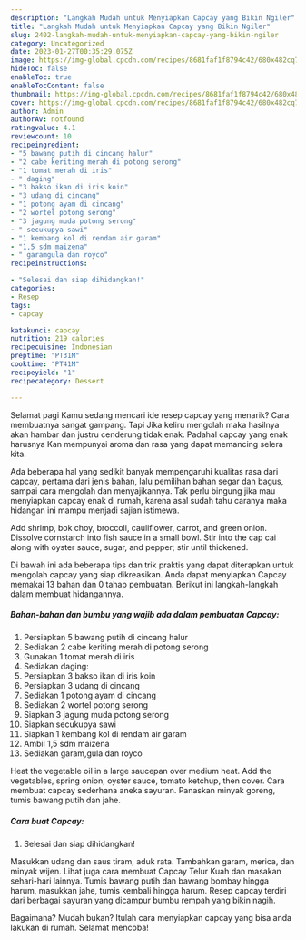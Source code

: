 ```yaml
---
description: "Langkah Mudah untuk Menyiapkan Capcay yang Bikin Ngiler"
title: "Langkah Mudah untuk Menyiapkan Capcay yang Bikin Ngiler"
slug: 2402-langkah-mudah-untuk-menyiapkan-capcay-yang-bikin-ngiler
category: Uncategorized
date: 2023-01-27T00:35:29.075Z
image: https://img-global.cpcdn.com/recipes/8681faf1f8794c42/680x482cq70/capcay-foto-resep-utama.jpg
hideToc: false
enableToc: true
enableTocContent: false
thumbnail: https://img-global.cpcdn.com/recipes/8681faf1f8794c42/680x482cq70/capcay-foto-resep-utama.jpg
cover: https://img-global.cpcdn.com/recipes/8681faf1f8794c42/680x482cq70/capcay-foto-resep-utama.jpg
author: Admin
authorAv: notfound
ratingvalue: 4.1
reviewcount: 10
recipeingredient:
- "5 bawang putih di cincang halur"
- "2 cabe keriting merah di potong serong"
- "1 tomat merah di iris"
- " daging"
- "3 bakso ikan di iris koin"
- "3 udang di cincang"
- "1 potong ayam di cincang"
- "2 wortel potong serong"
- "3 jagung muda potong serong"
- " secukupya sawi"
- "1 kembang kol di rendam air garam"
- "1,5 sdm maizena"
- " garamgula dan royco"
recipeinstructions:

- "Selesai dan siap dihidangkan!"
categories:
- Resep
tags:
- capcay

katakunci: capcay 
nutrition: 219 calories
recipecuisine: Indonesian
preptime: "PT31M"
cooktime: "PT41M"
recipeyield: "1"
recipecategory: Dessert

---
```



Selamat pagi Kamu sedang mencari ide resep capcay yang menarik? Cara membuatnya sangat gampang. Tapi Jika keliru mengolah maka hasilnya akan hambar dan justru cenderung tidak enak. Padahal capcay yang enak harusnya Kan mempunyai aroma dan rasa yang dapat memancing selera kita.


Ada beberapa hal yang sedikit banyak mempengaruhi kualitas rasa dari capcay, pertama dari jenis bahan, lalu pemilihan bahan segar dan bagus, sampai cara mengolah dan menyajikannya. Tak perlu bingung jika mau menyiapkan capcay enak di rumah, karena asal sudah tahu caranya maka hidangan ini mampu menjadi sajian istimewa.

Add shrimp, bok choy, broccoli, cauliflower, carrot, and green onion. Dissolve cornstarch into fish sauce in a small bowl. Stir into the cap cai along with oyster sauce, sugar, and pepper; stir until thickened.


Di bawah ini ada beberapa tips dan trik praktis yang dapat diterapkan untuk mengolah capcay yang siap dikreasikan. Anda dapat menyiapkan Capcay memakai 13 bahan dan 0 tahap pembuatan. Berikut ini langkah-langkah dalam membuat hidangannya.

<!--inarticleads1-->

##### Bahan-bahan dan bumbu yang wajib ada dalam pembuatan Capcay:

1. Persiapkan 5 bawang putih di cincang halur
1. Sediakan 2 cabe keriting merah di potong serong
1. Gunakan 1 tomat merah di iris
1. Sediakan  daging:
1. Persiapkan 3 bakso ikan di iris koin
1. Persiapkan 3 udang di cincang
1. Sediakan 1 potong ayam di cincang
1. Sediakan 2 wortel potong serong
1. Siapkan 3 jagung muda potong serong
1. Siapkan  secukupya sawi
1. Siapkan 1 kembang kol di rendam air garam
1. Ambil 1,5 sdm maizena
1. Sediakan  garam,gula dan royco


Heat the vegetable oil in a large saucepan over medium heat. Add the vegetables, spring onion, oyster sauce, tomato ketchup, then cover. Cara membuat capcay sederhana aneka sayuran. Panaskan minyak goreng, tumis bawang putih dan jahe. 

<!--inarticleads2-->

##### Cara buat Capcay:


1. Selesai dan siap dihidangkan!

Masukkan udang dan saus tiram, aduk rata. Tambahkan garam, merica, dan minyak wijen. Lihat juga cara membuat Capcay Telur Kuah dan masakan sehari-hari lainnya. Tumis bawang putih dan bawang bombay hingga harum, masukkan jahe, tumis kembali hingga harum. Resep capcay terdiri dari berbagai sayuran yang dicampur bumbu rempah yang bikin nagih. 

Bagaimana? Mudah bukan? Itulah cara menyiapkan capcay yang bisa anda lakukan di rumah. Selamat mencoba!
